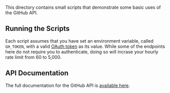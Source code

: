 This directory contains small scripts that demonstrate some basic uses of the GitHub API.

## Running the Scripts
Each script assumes that you have set an environment variable, called `GH_TOKEN`, with a valid [OAuth token](https://developer.github.com/v3/oauth/) as its value. While some of the endpoints here do not require you to authenticate, doing so will incrase your hourly rate limit from 60 to 5,000.

## API Documentation
The full documentation for the GitHub API is [available here](http://developer.github.com).
